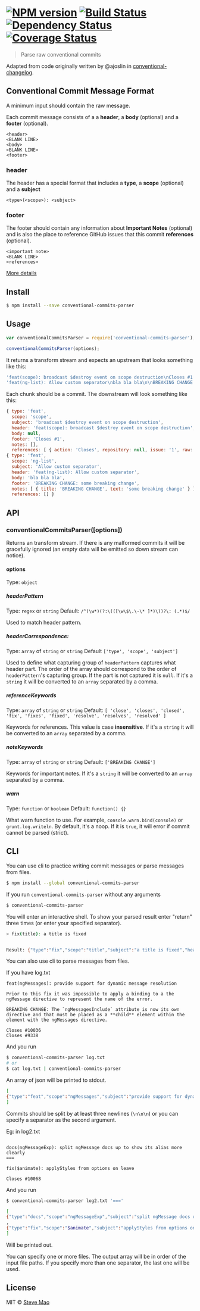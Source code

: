 #  [![NPM version][npm-image]][npm-url] [![Build Status][travis-image]][travis-url] [![Dependency Status][daviddm-image]][daviddm-url] [![Coverage Status][coveralls-image]][coveralls-url]

> Parse raw conventional commits


Adapted from code originally written by @ajoslin in [conventional-changelog](https://github.com/ajoslin/conventional-changelog).


## Conventional Commit Message Format

A minimum input should contain the raw message.

Each commit message consists of a a **header**, a **body** (optional) and a **footer** (optional).

```
<header>
<BLANK LINE>
<body>
<BLANK LINE>
<footer>
```

### header

The header has a special format that includes a **type**, a **scope** (optional) and a **subject**

```
<type>(<scope>): <subject>
```

### footer

The footer should contain any information about **Important Notes** (optional) and is also the place to reference GitHub issues that this commit **references** (optional).

```
<important note>
<BLANK LINE>
<references>
```

[More details](CONVENTIONS.md)


## Install

```sh
$ npm install --save conventional-commits-parser
```


## Usage

```js
var conventionalCommitsParser = require('conventional-commits-parser');

conventionalCommitsParser(options);
```

It returns a transform stream and expects an upstream that looks something like this:

```js
'feat(scope): broadcast $destroy event on scope destruction\nCloses #1'
'feat(ng-list): Allow custom separator\nbla bla bla\n\nBREAKING CHANGE: some breaking change\n'
```

Each chunk should be a commit. The downstream will look something like this:

```js
{ type: 'feat',
  scope: 'scope',
  subject: 'broadcast $destroy event on scope destruction',
  header: 'feat(scope): broadcast $destroy event on scope destruction',
  body: null,
  footer: 'Closes #1',
  notes: [],
  references: [ { action: 'Closes', repository: null, issue: '1', raw: '#1' } ] }
{ type: 'feat',
  scope: 'ng-list',
  subject: 'Allow custom separator',
  header: 'feat(ng-list): Allow custom separator',
  body: 'bla bla bla',
  footer: 'BREAKING CHANGE: some breaking change',
  notes: [ { title: 'BREAKING CHANGE', text: 'some breaking change' } ],
  references: [] }
```


## API

### conventionalCommitsParser([options])

Returns an transform stream. If there is any malformed commits it will be gracefully ignored (an empty data will be emitted so down stream can notice).

#### options

Type: `object`

##### headerPattern

Type: `regex` or `string` Default: `/^(\w*)(?:\(([\w\$\.\-\* ]*)\))?\: (.*)$/`

Used to match header pattern.

##### headerCorrespondence:

Type: `array` of `string` or `string` Default `['type', 'scope', 'subject']`

Used to define what capturing group of `headerPattern` captures what header part. The order of the array should correspond to the order of `headerPattern`'s capturing group. If the part is not captured it is `null`. If it's a `string` it will be converted to an `array` separated by a comma.

##### referenceKeywords

Type: `array` of `string` or `string` Default:
`[
  'close',
  'closes',
  'closed',
  'fix',
  'fixes',
  'fixed',
  'resolve',
  'resolves',
  'resolved'
]`

Keywords for references. This value is case **insensitive**. If it's a `string` it will be converted to an `array` separated by a comma.

##### noteKeywords

Type: `array` of `string` or `string` Default: `['BREAKING CHANGE']`

Keywords for important notes. If it's a `string` it will be converted to an `array` separated by a comma.

##### warn

Type: `function` or `boolean` Default: `function() {}`

What warn function to use. For example, `console.warn.bind(console)` or `grunt.log.writeln`. By default, it's a noop. If it is `true`, it will error if commit cannot be parsed (strict).


## CLI

You can use cli to practice writing commit messages or parse messages from files.

```sh
$ npm install --global conventional-commits-parser
```

If you run `conventional-commits-parser` without any arguments

```sh
$ conventional-commits-parser
```

You will enter an interactive shell. To show your parsed result enter "return" three times (or enter your specified separator).

```sh
> fix(title): a title is fixed


Result: {"type":"fix","scope":"title","subject":"a title is fixed","header":"fix(title): a title is fixed","body":null,"footer":null,"notes":[],"references":[]}
```

You can also use cli to parse messages from files.

If you have log.txt

```text
feat(ngMessages): provide support for dynamic message resolution

Prior to this fix it was impossible to apply a binding to a the ngMessage directive to represent the name of the error.

BREAKING CHANGE: The `ngMessagesInclude` attribute is now its own directive and that must be placed as a **child** element within the element with the ngMessages directive.

Closes #10036
Closes #9338
```

And you run

```sh
$ conventional-commits-parser log.txt
# or
$ cat log.txt | conventional-commits-parser
```

An array of json will be printed to stdout.

```sh
[
{"type":"feat","scope":"ngMessages","subject":"provide support for dynamic message resolution","header":"feat(ngMessages): provide support for dynamic message resolution\n","body":"Prior to this fix it was impossible to apply a binding to a the ngMessage directive to represent the name of the error.\n","footer":"BREAKING CHANGE: The `ngMessagesInclude` attribute is now its own directive and that must be placed as a **child** element within the element with the ngMessages directive.\nCloses #10036\nCloses #9338\n","notes":[{"title":"BREAKING CHANGE","text":"The `ngMessagesInclude` attribute is now its own directive and that must be placed as a **child** element within the element with the ngMessages directive.\n"}],"references":[{"action":"Closes","repository":null,"issue":"10036","raw":"#10036"},{"action":"Closes","repository":null,"issue":"9338","raw":"#9338"}]}
]
```

Commits should be split by at least three newlines (`\n\n\n`) or you can specify a separator as the second argument.

Eg: in log2.txt

```text

docs(ngMessageExp): split ngMessage docs up to show its alias more clearly
===

fix($animate): applyStyles from options on leave

Closes #10068
```

And you run

```sh
$ conventional-commits-parser log2.txt '==='
```

```sh
[
{"type":"docs","scope":"ngMessageExp","subject":"split ngMessage docs up to show its alias more clearly","header":"docs(ngMessageExp): split ngMessage docs up to show its alias more clearly\n","body":null,"footer":null,"notes":[],"references":[]}
,
{"type":"fix","scope":"$animate","subject":"applyStyles from options on leave","header":"fix($animate): applyStyles from options on leave\n","body":null,"footer":"Closes #10068\n","notes":[],"references":[{"action":"Closes","repository":null,"issue":"10068","raw":"#10068"}]}
]
```

Will be printed out.

You can specify one or more files. The output array will be in order of the input file paths. If you specify more than one separator, the last one will be used.


## License

MIT © [Steve Mao](https://github.com/stevemao)


[npm-image]: https://badge.fury.io/js/conventional-commits-parser.svg
[npm-url]: https://npmjs.org/package/conventional-commits-parser
[travis-image]: https://travis-ci.org/stevemao/conventional-commits-parser.svg?branch=master
[travis-url]: https://travis-ci.org/stevemao/conventional-commits-parser
[daviddm-image]: https://david-dm.org/stevemao/conventional-commits-parser.svg?theme=shields.io
[daviddm-url]: https://david-dm.org/stevemao/conventional-commits-parser
[coveralls-image]: https://coveralls.io/repos/stevemao/conventional-commits-parser/badge.svg
[coveralls-url]: https://coveralls.io/r/stevemao/conventional-commits-parser
